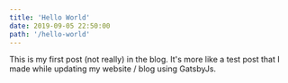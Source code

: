 ```yaml
---
title: 'Hello World'
date: 2019-09-05 22:50:00
path: '/hello-world'
---
```


This is my first post (not really) in the blog. It's more like a test post that I made while updating my website / blog using GatsbyJs.
